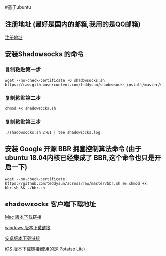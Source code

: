 #基于ubuntu

## 注册地址 (最好是国内的邮箱,我用的是QQ邮箱)

[注册地址](https://www.vultr.com/)

## 安装Shadowsocks 的命令

### 复制粘贴第一步

```
wget --no-check-certificate -O shadowsocks.sh https://raw.githubusercontent.com/teddysun/shadowsocks_install/master/shadowsocks.sh
```
### 复制粘贴第二步

```
chmod +x shadowsocks.sh
```


### 复制粘贴第三步

```
./shadowsocks.sh 2>&1 | tee shadowsocks.log
```

## 安装 Google 开源 BBR 拥塞控制算法命令 (由于 ubuntu 18.04内核已经集成了 BBR,这个命令也只是开启一下)

```
wget --no-check-certificate https://github.com/teddysun/across/raw/master/bbr.sh && chmod +x bbr.sh && ./bbr.sh
```

## shadowsocks 客户端下载地址

[Mac 版本下载链接](https://github.com/shadowsocks/shadowsocks-windows/releases/download/4.0.10/Shadowsocks-4.0.10.zip "Mac 版本下载链接")

[windows 版本下载链接](https://github.com/shadowsocks/shadowsocks-windows/releases/download/4.0.10/Shadowsocks-4.0.10.zip "windows 版本下载链接")

[安卓版本下载链接](https://github.com/shadowsocks/shadowsocks-android/releases)

[iOS 版本下载链接(使用的是 Potatso Lite)](https://itunes.apple.com/app/id1239860606?mt=8)